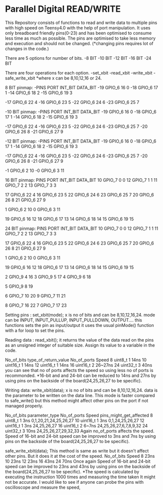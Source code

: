# Parallel Digital READ/WRITE
 This Repository consists of functions to read and write data to multiple pins with high speed on Teensy4.0 with the help of port manipulation.
 It uses only breadboard friendly pins(0-23) and has been optimised to consume less time as much as possible.
 The pins are optimised to take less memory and execution and should not be changed.
(*changing pins requires lot of changes in the code.)

There are 5 options for number of bits.
-8 BIT
-10 BIT
-12 BIT
-16 BIT
-24 BIT

There are four operations for each option.
-set_xbit
-read_xbit
-write_xbit
-safe_write_xbit
*where x can be 8,10,12,16 or 24.

8 BIT pinmap:
-PINS	    PORT	 INT_BIT DATA_BIT
-19	    GPIO_6	    16	    0
-18	    GPIO_6	    17	    1
-14	    GPIO_6	    18	    2
-15	    GPIO_6	    19	    3
			
-17	    GPIO_6	    22	    4
-16	    GPIO_6	    23	    5
-22	    GPIO_6	    24	    6
-23	    GPIO_6	    25	    7

-10 BIT pinmap: 
-PINS	    PORT	 INT_BIT  DATA_BIT
-19	    GPIO_6	    16	    0
-18	    GPIO_6	    17	    1
-14  	    GPIO_6	    18	    2
-15	    GPIO_6	    19	    3
			
-17	    GPIO_6	    22      4
-16	    GPIO_6	    23	    5
-22	    GPIO_6	    24	    6
-23	    GPIO_6	    25	    7
-20	    GPIO_6	    26	    8
-21	    GPIO_6	    27	    9

-12 BIT pinmap:
-PINS	    PORT	 INT_BIT  DATA_BIT
-19	    GPIO_6	    16	    0
-18	    GPIO_6  	    17	    1
-14  	    GPIO_6	    18	    2
-15	    GPIO_6	    19	    3
			
-17	    GPIO_6  	    22	    4
-16	    GPIO_6  	    23	    5
-22	    GPIO_6  	    24	    6
-23  	    GPIO_6	    25	    7
-20  	    GPIO_6	    26	    8
-21	    GPIO_6	    27	    9
			
-1	    GPIO_6  	    2	    10
-0	    GPIO_6	    3	    11

16 BIT pinmap:
PINS	    PORT	 INT_BIT	DATA_BIT
10	    GPIO_7	    0	        0
12	    GPIO_7	    1	        1
11	    GPIO_7	    2	        2
13	    GPIO_7	    3	        3
			
17	    GPIO_6	    22	        4
16	    GPIO_6	    23	        5
22	    GPIO_6	    24      	6
23	    GPIO_6	    25	        7
20	    GPIO_6	    26	        8
21	    GPIO_6	    27	        9
			
1	    GPIO_6	    2	        10
0	    GPIO_6	    3	        11
			
19  	    GPIO_6	    16	        12
18	    GPIO_6	    17	        13
14	    GPIO_6	    18	        14
15	    GPIO_6	    19	        15

24 BIT pinmap:
PINS	    PORT	 INT_BIT	DATA_BIT
10	    GPIO_7	    0	        0
12	    GPIO_7	    1	        1
11	    GPIO_7	    2	        2
13	    GPIO_7	    3	        3
			
17	    GPIO_6	    22	        4
16  	    GPIO_6	    23	        5
22	    GPIO_6	    24	        6
23	    GPIO_6	    25	        7
20	    GPIO_6	    26      	8
21  	    GPIO_6	    27	        9
			
1	    GPIO_6	    2	        10
0	    GPIO_6	    3	        11
			
19  	    GPIO_6	    16	        12
18  	    GPIO_6	    17	        13
14  	    GPIO_6          18	        14
15  	    GPIO_6	    19	        15
			
2	    GPIO_9	    4	        16
3	    GPIO_9	    5	        17
4	    GPIO_9	    6	        18
			
5	    GPIO_9	    8	        19
			
6	    GPIO_7	    10	        20
9	    GPIO_7	    11	        21
			
8	    GPIO_7	    16	        22
7	    GPIO_7	    17	        23


Setting pins :
set_xbit(mode);
x is no of bits and can be 8,10,12,16,24.
mode can be INPUT, INPUT_PULLUP, INPUT_PULLDOWN, OUTPUT....
this functions sets the pin as input/output it uses the usual pinMode() function with a for loop to set the pins.

Reading data :
read_xbit();
it returns the value of the data read on the pins as an unsigned integer of suitable size. Assign its value to a variable in the code.

No_of_bits       type_of_return_value        No_of_ports      Speed
   8                    uint8_t                   1            14ns
   10                   uint16_t                  1            14ns
   12                   uint16_t                  1            14ns
   16                   uint16_t                  2           26~27ns
   24                   uint32_t                  3            40ns
you can see that no of ports affects the speed so using less no of ports is recommonded. 
*16-bit and and 24-bit can be reduced to 14ns and 27ns by using pins on the backside of the board(24,25,26,27 to be specific).


Writing data:
write_xbit(data);
x is no of bits and can be 8,10,12,16,24.
data is the parameter to be written on the data line.
This mode is faster compared to safe_write() but this method might affect other pins on the port if not managed properly.

No_of_bits       parameter_type        No_of_ports      Speed         pins_might_get_affected
    8               uint8_t                 1            3ns           0,1,20,21,24,25,26,27
    10              uint16_t                1            3ns           0,1,24,25,26,27
    12              uint16_t                1            3ns           24,25,26,27
    16              uint16_t                2           6~7ns          24,25,26,27,6,7,8,9,32
    24              uint32_t                3            10ns          24,25,26,27,29,32,33
Again no_of_ports affects the speed. Speed of 16-bit and 24-bit speed can be improved to 3ns and 7ns by using pins on the backside of the board(24,25,26,27 to be specific).

safe_write_xbit(data);
This method is same as write but it doesn't affect other pins. 
But it does it at the cost of the speed. 
No_of_bits     Speed
    8           23ns
    10          23ns
    12          23ns
    16          43ns
    24          70ns
Once again Speed of 16-bit and 24-bit speed can be improved to 23ns and 43ns by using pins on the backside of the board(24,25,26,27 to be specific).
*The speed is calculated by executing the instruction 1000 times and measuring the time taken It might not be accurate. I would like to see if anyone can probe the pins with oscilloscope and measure the speed,

